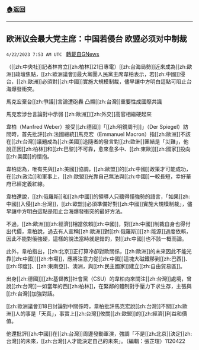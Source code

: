 ###  [:house:返回](README.md)
---


## 欧洲议会最大党主席：中国若侵台 欧盟必须对中制裁
`4/22/2023 7:53 AM UTC ` [轉載自GNews](https://gnews.org/articles/1245777)


（[[zh:中央社]]記者林育立[[zh:柏林]]21日專電）[[zh:台海局勢]]近來成為[[zh:歐洲]]政壇焦點，[[zh:歐洲議會]]最大黨團人民黨主席韋柏表示，若[[zh:中國]]侵台，[[zh:歐洲]]必須對[[zh:中國]]實施大規模制裁，儘早讓中方明白這點可阻止台海爆發衝突。

馬克宏棄台[[zh:爭議]]言論遭砲轟 凸顯[[zh:台灣]]重要性成國際共識

馬克宏涉台言論對中示弱 [[zh:歐洲]][[zh:外交]]高官相繼硬起來

韋柏（Manfred Weber）接受[[zh:德國]]「[[zh:明鏡周刊]]」（Der Spiegel）訪問時，首先批評[[zh:法國總統]]馬克宏（Emmanuel Macron）指[[zh:歐洲]]不該在[[zh:台灣]]議題成為[[zh:美國]]追隨者的發言對[[zh:歐洲]]團結是「災難」，他說正因[[zh:柏林]]和[[zh:巴黎]]不可靠，愈來愈多中、[[zh:東歐]][[zh:國家]]投向[[zh:美國]]的懷抱。

韋柏認為，唯有先與[[zh:美國]]協調，[[zh:歐盟]]的[[zh:中國]]政策才可能成功，在[[zh:政治]]和軍事上，[[zh:歐盟]]光靠自己無法與[[zh:中國]]一較長短，幸好華府已經定義紅線。

韋柏還說，[[zh:俄羅斯]]和[[zh:中國]]的領導人只聽得懂強勢的語言，「如果[[zh:中國]]入侵[[zh:台灣]]，[[zh:歐盟]]必須準備好對[[zh:中國]]實施大規模制裁」，儘早讓中方明白這點是阻止台海爆發衝突的最好方法。

不過，[[zh:歐洲]][[zh:經濟]]相當依賴[[zh:中國]]，對[[zh:中國]]制裁自身也得付出代價，韋柏說，過去有人宣稱[[zh:歐洲]]對[[zh:俄羅斯]][[zh:能源]]過度依賴，因此不能對俄強硬，這樣的說法當時就是錯的，對[[zh:中國]]也不該一概而論。

此外，韋柏指出，[[zh:北京]]正打算冷卻對歐關係，[[zh:歐洲]]的未來因此不能光靠[[zh:中國]][[zh:市場]]，應將注意力從[[zh:中國]]這塊大磁鐵移到[[zh:巴西]]、[[zh:印度]]、[[zh:東南亞]]、澳洲，與[[zh:民主國家]]建立[[zh:自由貿易區]]。

出身[[zh:德國]][[zh:基督教]]社會黨（CSU）的韋柏向來關注[[zh:台灣]]處境，曾說[[zh:台灣]]一如當年的西[[zh:柏林]]，在緊鄰的體制對手壓力下求生存，主張與[[zh:台灣]]加強對話。

[[zh:歐洲議會]]18日討論對中關係時，韋柏批評馬克宏說[[zh:台灣]]不關[[zh:歐洲]]人的事是「天真」，事實上[[zh:台灣]]攸關[[zh:歐盟]]的[[zh:經濟]]利益和價值。

他還批評[[zh:中國]]在[[zh:台灣]]周邊發動軍演，強調「不是[[zh:北京]]決定[[zh:台灣]]的未來，[[zh:台灣]]人才能決定自己的未來」。（編輯：張芷瑄）1120422

